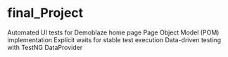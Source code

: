 # final_Project
Automated UI tests for Demoblaze home page
Page Object Model (POM) implementation
Explicit waits for stable test execution
Data-driven testing with TestNG DataProvider
